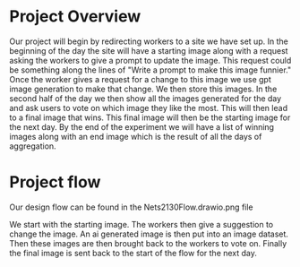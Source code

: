 # Project Overview

Our project will begin by redirecting workers to a site we have set up. In the beginning of the day the site will have a starting image along with a request asking the workers to give a prompt to update the image. This request could be something along the lines of "Write a prompt to make this image funnier." Once the worker gives a request for a change to this image we use gpt image generation to make that change. We then store this images. In the second half of the day we then show all the images generated for the day and ask users to vote on which image they like the most. This will then lead to a final image that wins. This final image will then be the starting image for the next day. By the end of the experiment we will have a list of winning images along with an end image which is the result of all the days of aggregation.

# Project flow
Our design flow can be found in the Nets2130Flow.drawio.png file

We start with the starting image. The workers then give a suggestion to change the image. An ai generated image is then put into an image dataset. Then these images are then brought back to the workers to vote on. Finally the final image is sent back to the start of the flow for the next day. 


